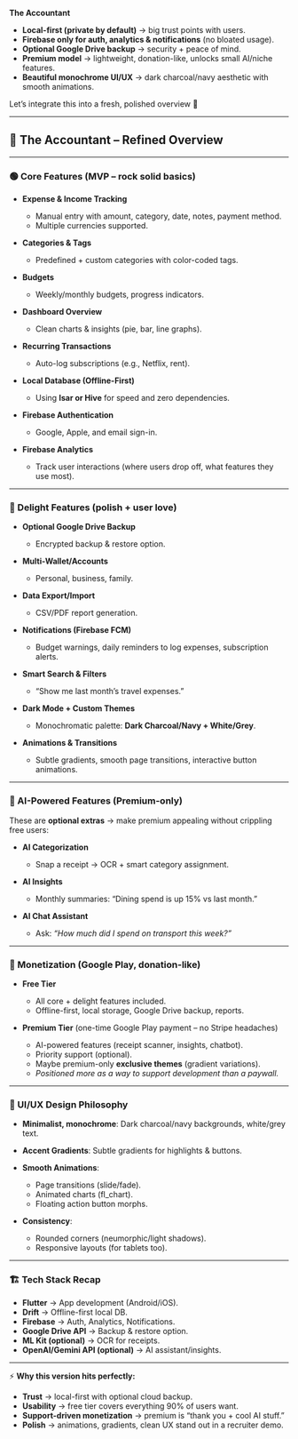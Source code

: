  **The Accountant**

* **Local-first (private by default)** → big trust points with users.
* **Firebase only for auth, analytics & notifications** (no bloated usage).
* **Optional Google Drive backup** → security + peace of mind.
* **Premium model** → lightweight, donation-like, unlocks small AI/niche features.
* **Beautiful monochrome UI/UX** → dark charcoal/navy aesthetic with smooth animations.

Let’s integrate this into a fresh, polished overview 🚀

---

## 📱 **The Accountant – Refined Overview**

---

### 🟢 Core Features (MVP – rock solid basics)

* **Expense & Income Tracking**

  * Manual entry with amount, category, date, notes, payment method.
  * Multiple currencies supported.
* **Categories & Tags**

  * Predefined + custom categories with color-coded tags.
* **Budgets**

  * Weekly/monthly budgets, progress indicators.
* **Dashboard Overview**

  * Clean charts & insights (pie, bar, line graphs).
* **Recurring Transactions**

  * Auto-log subscriptions (e.g., Netflix, rent).
* **Local Database (Offline-First)**

  * Using **Isar or Hive** for speed and zero dependencies.
* **Firebase Authentication**

  * Google, Apple, and email sign-in.
* **Firebase Analytics**

  * Track user interactions (where users drop off, what features they use most).

---

### 💎 Delight Features (polish + user love)

* **Optional Google Drive Backup**

  * Encrypted backup & restore option.
* **Multi-Wallet/Accounts**

  * Personal, business, family.
* **Data Export/Import**

  * CSV/PDF report generation.
* **Notifications (Firebase FCM)**

  * Budget warnings, daily reminders to log expenses, subscription alerts.
* **Smart Search & Filters**

  * “Show me last month’s travel expenses.”
* **Dark Mode + Custom Themes**

  * Monochromatic palette: **Dark Charcoal/Navy + White/Grey**.
* **Animations & Transitions**

  * Subtle gradients, smooth page transitions, interactive button animations.

---

### 🤖 AI-Powered Features (Premium-only)

These are **optional extras** → make premium appealing without crippling free users:

* **AI Categorization**

  * Snap a receipt → OCR + smart category assignment.
* **AI Insights**

  * Monthly summaries: “Dining spend is up 15% vs last month.”
* **AI Chat Assistant**

  * Ask: *“How much did I spend on transport this week?”*

---

### 💸 Monetization (Google Play, donation-like)

* **Free Tier**

  * All core + delight features included.
  * Offline-first, local storage, Google Drive backup, reports.
* **Premium Tier** (one-time Google Play payment – no Stripe headaches)

  * AI-powered features (receipt scanner, insights, chatbot).
  * Priority support (optional).
  * Maybe premium-only **exclusive themes** (gradient variations).
  * *Positioned more as a way to support development than a paywall.*

---

### 🎨 UI/UX Design Philosophy

* **Minimalist, monochrome**: Dark charcoal/navy backgrounds, white/grey text.
* **Accent Gradients**: Subtle gradients for highlights & buttons.
* **Smooth Animations**:

  * Page transitions (slide/fade).
  * Animated charts (fl\_chart).
  * Floating action button morphs.
* **Consistency**:

  * Rounded corners (neumorphic/light shadows).
  * Responsive layouts (for tablets too).

---

### 🏗️ Tech Stack Recap

* **Flutter** → App development (Android/iOS).
* **Drift** → Offline-first local DB.
* **Firebase** → Auth, Analytics, Notifications.
* **Google Drive API** → Backup & restore option.
* **ML Kit (optional)** → OCR for receipts.
* **OpenAI/Gemini API (optional)** → AI assistant/insights.

---

⚡ **Why this version hits perfectly:**

* **Trust** → local-first with optional cloud backup.
* **Usability** → free tier covers everything 90% of users want.
* **Support-driven monetization** → premium is “thank you + cool AI stuff.”
* **Polish** → animations, gradients, clean UX stand out in a recruiter demo.